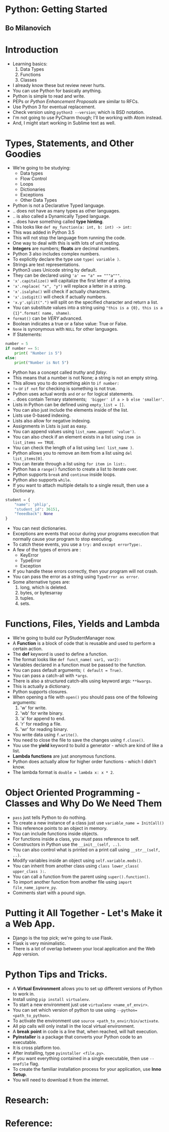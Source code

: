# Python: Getting Started
## Bo Milanovich

# Introduction
- Learning basics:
	1. Data Types
	2. Functions
	3. Classes
- I already know these but review never hurts.
- You can use Python for basically anything.
- Python is simple to read and write.
- PEPs or *Python Enhancement Proposals* are similar to RFCs.
- Use Python 3 for eventual replacement.
- Check version using `python3 --version`; which is BSD notation.
- I'm not going to use PyCharm though; I'll be working with Atom instead.
- And, I might start working in Sublime text as well.


# Types, Statements, and Other Goodies
- We're going to be studying:
	* Data types
	* Flow Control
	* Loops
	* Dictionaries
	* Exceptions
	* Other Data Types
- Python is not a Declarative Typed language.
- .. does not have as many types as other languages.
- .. is also called a Dynamically Typed language.
- .. does have something called **type hinting**.
- This looks like `def my_function(a: int, b: int) -> int:`
- This was added in Python 3.5
- This will not stop the language from running the code.
- One way to deal with this is with lots of unit testing.
- **Integers** are numbers; **floats** are decimal numbers.
- Python 3 also includes complex numbers.
- To explicitly declare the type use `type( variable )`.
- Strings are text representations.
- Python3 uses Unicode string by default.
- They can be declared using `'a' == "a" == """a"""`.
- `'x'.capitalize()` will capitalize the first letter of a string.
- `'x'.replace( "x", "y")` will replace a letter in a string.
- `'x'.isalpha()` will check if actually characters.
- `'x'.isdigit()` will check if actually numbers.
- `'x.y'.split(".")` will split on the specified character and return a list.
- You can substitute values into a string using `"this is a {0}, this is a {1}".format( name, shame)`.
- `format()` can be *VERY* advanced.
- Boolean indicates a true or a false value: True or False.
- `None` is synonymous with `NULL` for other languages.
- If Statements:
```python
number = 5
if number == 5:
	print( "Number is 5")
else:
	print("Number is Not 5")
```
- Python has a concept called *truthy* and *falsy*.
- This means that a number is not None; a string is not an empty string.
- This allows you to do something akin to `if number:`
- `!=` or `if not` for checking is something is not true.
- Python uses actual words `and` or `or` for logical statements.
- .. does contain Ternary statements; ` 'bigger' if a > b else 'smaller'`.
- Lists in Python can be defined using `empty_list = []`.
- You can also just include the elements inside of the list.
- Lists use 0-based indexing.
- Lists also allow for negative indexing.
- Assignments in Lists is just as easy.
- You can append values using `list_name.append( 'value')`.
- You can also check if an element exists in a list using `item in list_items == TRUE`.
- You can check the length of a list using `len( list_name )`.
- Python allows you to remove an item from a list using `del list_items[0]`.
- You can iterate through a list using `for item in list:`.
- Python has a `range()` function to create a list to iterate over.
- Python supports `break` and `continue` inside loops.
- Python also supports `while`.
- If you want to attach multiple details to a single result, then use a Dictionary.
```python
student = {
	"name": 'phlip',
	"student_id": 36151,
	"feeedback": None
}
```
- You can nest dictionaries.
- Exceptions are events that occur during your programs execution that normally cause your program to stop executing.
- To catch these events, you use a `try:` and `except errorType:`.
- A few of the types of errors are :
	* KeyError
	* TypeError
	* Exception
- If you handle these errors correctly, then your program will not crash.
- You can pass the error as a string using `TypeError as error`.
- Some alternative types are:
	1. long, which is deleted.
	2. bytes, or bytesarray
	3. tuples.
	4. sets.

# Functions, Files, Yields and Lambda
- We're going to build our PyStudentManager now.
- A **Function** is a block of code that is reusable and used to perform a certain action.
- The **def** keyword is used to define a function.
- The format looks like `def funct_name( var1, var2):`
- Variables declared in a function must be passed to the function.
- You can pass default arguments; `( default = True)`.
- You can pass a catch-all with `*args`.
- There is also a structured catch-alls using keyword args: `**kwargs`.
- This is actually a dictionary.
- Python supports closures.
- When opening a file with `open()` you should pass one of the following arguments:
	1. 'w' for write.
	2. 'wb' for write binary.
	3. 'a' for append to end.
	4. 'r' for reading a file.
	5. 'wr' for reading binary.
- You write data using `f.write()`.
- You need to close the file to save the changes using `f.close()`.
- You use the **yield** keyword to build a generator - which are kind of like a list.
- **Lambda functions** are just anonymous functions.
- Python does actually allow for higher order functions - which I didn't know.
- The lambda format is `double = lambda x: x * 2`.

# Object Oriented Programming - Classes and Why Do We Need Them
- `pass` just tells Python to do nothing.
- To create a new instance of a class just use `variable_name = InitCall()`
- This reference points to an object in memory.
- You can include functions inside objects.
- For functions inside a class, you *must* pass reference to self.
- Constructors in Python use the `__init__(self, ..)`.
- You can also control what is printed on a print call using `__str__(self, ..)`.
- Modify variables inside an object using `self.variable.mods()`.
- You can inherit from another class using `class lower_class( upper_class ):`.
- You can call a function from the parent using `super().function()`.
- To import another function from another file using `import file_name_ignore_py`.
- Comments start with a pound sign.


# Putting it All Together - Let's Make it a Web App.
- Django is the top pick; we're going to use Flask.
- Flask is very minimalistic.
- There is a lot of overlap between your local application and the Web App version.

# Python Tips and Tricks.
- A **Virtual Environment** allows you to set up different versions of Python to work in.
- Install using `pip install virtualenv`.
- To start a new environment just use `virtualenv <name_of_envir>`.
- You can set which version of python to use using `--python=<path_to_python>`.
- To activate the environment use `source <path_to_envir/bin/activate`.
- All pip calls will only install in the local virtual environment.
- A **break point** in code is a line that, when reached, will halt execution.
- **Pyinstaller** is a package that converts your Python code to an executable.
- It is cross platform too.
- After installing, type `pyinstaller <file.py>`.
- If you want everything contained in a single executable, then use `--onefile` flag.
- To create the familiar installation process for your application, use **Inno Setup**.
- You will need to download it from the internet.

# Research:

# Reference:
